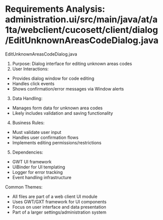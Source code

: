# Requirements Analysis: administration.ui/src/main/java/at/a1ta/webclient/cucosett/client/dialog/EditUnknownAreasCodeDialog.java

EditUnknownAreasCodeDialog.java
1. Purpose: Dialog interface for editing unknown areas codes
2. User Interactions:
- Provides dialog window for code editing
- Handles click events
- Shows confirmation/error messages via Window alerts
3. Data Handling:
- Manages form data for unknown area codes
- Likely includes validation and saving functionality
4. Business Rules:
- Must validate user input
- Handles user confirmation flows
- Implements editing permissions/restrictions
5. Dependencies:
- GWT UI framework
- UiBinder for UI templating
- Logger for error tracking
- Event handling infrastructure

Common Themes:
- All files are part of a web client UI module
- Uses GWT/GXT framework for UI components
- Focus on user interface and data presentation
- Part of a larger settings/administration system